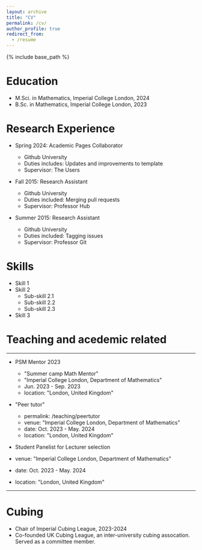 ```yaml
---
layout: archive
title: "CV"
permalink: /cv/
author_profile: true
redirect_from:
  - /resume
---
```


{% include base_path %}

Education
======
* M.Sci. in Mathematics, Imperial College London, 2024
* B.Sc. in Mathematics, Imperial College London, 2023

Research Experience
======
* Spring 2024: Academic Pages Collaborator
  * Github University
  * Duties includes: Updates and improvements to template
  * Supervisor: The Users

* Fall 2015: Research Assistant
  * Github University
  * Duties included: Merging pull requests
  * Supervisor: Professor Hub

* Summer 2015: Research Assistant
  * Github University
  * Duties included: Tagging issues
  * Supervisor: Professor Git
  
Skills
======
* Skill 1
* Skill 2
  * Sub-skill 2.1
  * Sub-skill 2.2
  * Sub-skill 2.3
* Skill 3
<!-- 
Publications
======
  <ul>{% for post in site.publications reversed %}
    {% include archive-single-cv.html %}
  {% endfor %}</ul>
  
Talks
======
  <ul>{% for post in site.talks reversed %}
    {% include archive-single-talk-cv.html  %}
  {% endfor %}</ul> -->
  
Teaching and acedemic related
======
---
* PSM Mentor 2023
    * "Summer camp Math Mentor"
    * "Imperial College London, Department of Mathematics"
    * Jun. 2023 - Sep. 2023 
    * location: "London, United Kingdom"

* "Peer tutor"
  * permalink: /teaching/peertutor
  * venue: "Imperial College London, Department of Mathematics"
  * date: Oct. 2023 - May. 2024 
  * location: "London, United Kingdom" 

* Student Panelist for Lecturer selection
* venue: "Imperial College London, Department of Mathematics"
* date: Oct. 2023 - May. 2024 
* location: "London, United Kingdom" 
---
  
Cubing
======
* Chair of Imperial Cubing League, 2023-2024
* Co-founded UK Cubing League, an inter-university cubing assocation. Served as a committee member.
